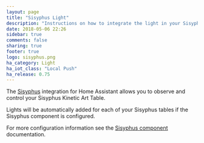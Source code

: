 ```yaml
---
layout: page
title: "Sisyphus Light"
description: "Instructions on how to integrate the light in your Sisyphus Kinetic Art Table into Home Assistant."
date: 2018-05-06 22:26
sidebar: true
comments: false
sharing: true
footer: true
logo: sisyphus.png
ha_category: Light
ha_iot_class: "Local Push"
ha_release: 0.75
---
```


The [Sisyphus](https://sisyphus-industries.com/) integration for Home Assistant allows you to observe and control your Sisyphus Kinetic Art Table.

Lights will be automatically added for each of your Sisyphus tables if the Sisyphus component is configured.

For more configuration information see the [Sisyphus component](/components/sisyphus/) documentation.
